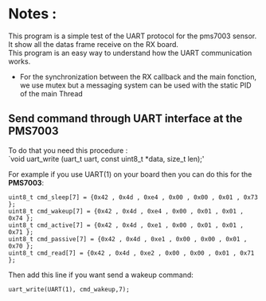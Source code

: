 # Notes :

This program is a simple test of the UART protocol for the pms7003 sensor.  
It show all the datas frame receive on the RX board.    
This program is an easy way to understand how the UART communication works.    
* For the synchronization between the RX callback and the main fonction, we use mutex
but a messaging system can be used with the static PID of the main Thread  

## Send command through UART interface at the PMS7003

To do that you need this procedure :  
`void uart_write (uart_t uart, const uint8_t *data, size_t len);'  

For example if you use UART(1) on your board then you can do this for the **PMS7003**:

```
uint8_t cmd_sleep[7] = {0x42 , 0x4d , 0xe4 , 0x00 , 0x00 , 0x01 , 0x73 };
uint8_t cmd_wakeup[7] = {0x42 , 0x4d , 0xe4 , 0x00 , 0x01 , 0x01 , 0x74 };
uint8_t cmd_active[7] = {0x42 , 0x4d , 0xe1 , 0x00 , 0x01 , 0x01 , 0x71 };
uint8_t cmd_passive[7] = {0x42 , 0x4d , 0xe1 , 0x00 , 0x00 , 0x01 , 0x70 };
uint8_t cmd_read[7] = {0x42 , 0x4d , 0xe2 , 0x00 , 0x00 , 0x01 , 0x71 };

```

Then add this line if you want send a wakeup command:  

`uart_write(UART(1), cmd_wakeup,7);`


